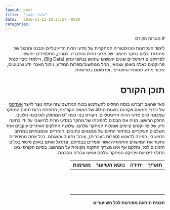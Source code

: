 ```yaml
---
layout: post
title:  "שיעור ראשון"
date:   2016-11-12 10:35:57 -0500
categories: 
---
```

<div dir="rtl">
# מטרות הקורס

לימוד העקרונות וההיסטוריה המחקרית של מדעי הרוח הדיגיטליים והבנה ותרגול של מתודות וכלים בחקר חישובי של מדעי הרוח והחברה. כמו כן, התלמידים ייחשפו לפרויקטים דיגיטליים שונים העושים שימוש בנתוני עתק (Big Data), ויילמדו כיצד לנהל פרויקטים כאלה באופן עצמאי, החל ממחשוב/ספרות המידע, ניהול מאגרי ידע וציטוטים, עיבוד מידע תמונתי וגיאוגרפי, ופרסומם במרשתת.

# תוכן הקורס

מאז שהאב רוברטו בוסה החליט להשתמש בכוח המחשב שזה עתה נוצר לייצר [אינדקס](http://www.corpusthomisticum.org/it/index.age "INDEX THOMISTICUS") של כתבי תומאס אקווינס בשנות ה-40 של המאה הקודמת, התפתח רבות תחום המחקר שמכונה כיום מדעי הרוח הדיגיטליים. הקורס בנוי כפרו״ס המחולק לארבעה חלקים. החלק הראשון מניח את הבסיס להפיכתו של מחקר במדעי הרוח לחישובי על ידי בחינה ודיון של פרויקטים קיימים ושאלות המחקר שלהם. שלושת החלקים האחרים עוקבים אחר השלבים העיקריים במחזור החיים של ממצאים כתובים, חומריים ואומנותיים במרחב החישובי: הפיכה לדאטא (סִפרות בעברית), עיבוד נתונים והצגתם. בכל אחת מהיחידות נחקור את המושגים והתאוריה אשר עומדים בבסיסם, ונתרגל אותם באופן מעשי בכלים הזמינים לכל, וחלקם אף אינו מצריך התקנה מקומית על המחשב. בסיום הקורס יציגו התלמידים את פרויקט המחקר שלהם ויגישו עבודה מסכמת.

| תאריך | יחידה | נושא השיעור | משימות |
|:-----:|:-----:|:-----------:|:------:|
|       |       |             |        |
|       |       |             |        |
|       |       |             |        |
|       |       |             |        |
|       |       |             |        |
|       |       |             |        |
|       |       |             |        |
|       |       |             |        |
|       |       |             |        |
|       |       |             |        |
|       |       |             |        |
|       |       |             |        |
|       |       |             |        |

**תכנית הוראה מפורטת לכל השיעורים**
</div>


